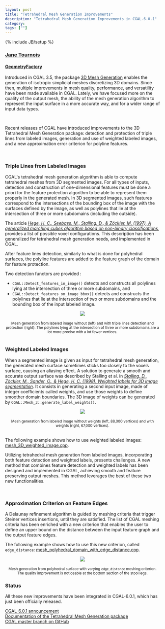 ```yaml
---
layout: post
title: "Tetrahedral Mesh Generation Improvements"
description: "Tetrahedral Mesh Generation Improvements in CGAL-6.0.1"
category:
tags: [""]
---
```

{% include JB/setup %}

<h3><a href="https://geometryfactory.com/who-we-are/">Jane Tournois</a></h3>
<h4><a href="http://www.geometryfactory.com" target="_blank">GeometryFactory</a></h4>


<p>Introduced in CGAL 3.5, the package
<a href="https://doc.cgal.org/latest/Manual/packages.html#PkgMesh3" text="3D Mesh Generation">3D Mesh Generation</a>
enables the generation of isotropic simplicial meshes discretizing 3D domains.
Since then, multiple improvements in mesh quality, performance, and versatility have been made available in CGAL.
Lately, we have focused more on the quality of the output mesh, the ability of the
mesh generation algorithm to represent the input surface in a more accurate way, and for a wider range of input data types.
</p>

<br>
<p>Recent releases of CGAL have introduced improvements to the 3D Tetrahedral Mesh Generation package:
detection and protection of triple lines from labeled images,
generation and use of weighted labeled images,
and a new approximation error criterion for polyline features.</p>


<br>
<h3>Triple Lines from Labeled Images</h3>

<p>CGAL's tetrahedral mesh generation algorithm is able to compute tetrahedral meshes from 3D segmented images.
For all types of inputs, detection and construction of one-dimensional features must be done a priori for the
feature protection algorithm to be able to represent them properly in the generated mesh.
In 3D segmented images, such features correspond to the intersections of the bounding box of the image with the surfaces
defined by the image, as well as polylines that lie at the intersection of three or more subdomains (including the outside).</p>

<p>The article
<a href="https://opus4.kobv.de/opus4-zib/frontdoor/index/index/docId/274"><i>Hege, H. C., Seebass, M., Stalling, D., & Zöckler, M. (1997),
A generalized marching cubes algorithm based on non-binary classifications</i></a>, provides a list of possible voxel configurations.
This description has been generalized for tetrahedral mesh generation needs, and
implemented in CGAL.</p>

<p>After feature lines detection, similarly to what is done for polyhedral surfaces, the polyline features
are added to the feature graph of the domain for feature protection.</p>

<p>Two detection functors are provided :
<ul>
  <li><code>CGAL::Detect_features_in_image()</code> detects and constructs all
    polylines lying at the intersection of three or more subdomains, and</li>
  <li><code>CGAL::Detect_features_on_image_bbox()</code> detects and constructs the polylines
    that lie at the intersection of two or more subdomains and the bounding box of the input labeled image.</li>
</ul>
</p>

<div style="text-align:center;">
  <a href="../../../../images/mesh3_triple_lines_protection.png"><img src="../../../../images/mesh3_triple_lines_protection.png" style="max-width:80%"/></a><br>
  <br><small>Mesh generation from labeled image without (left)
   and with triple lines detection and protection (right).
   The polylines lying at the intersection of three or more subdomains are
   a lot more precise with a lot fewer vertices.</small>
</div>


<br>
<h3>Weighted Labeled Images</h3>

<p>When a segmented image is given as input for tetrahedral mesh generation,
the generated mesh surface sometimes sticks too closely to the voxels surface, causing an aliasing effect. A solution to generate
a smooth and accurate output surface was described by Stalling et al. in
<a href="https://opus4.kobv.de/opus4-zib/frontdoor/index/index/docId/382"><i>Stalling, D., Zöckler, M., Sander, O., & Hege, H. C. (1998),
Weighted labels for 3D image segmentation</i></a>.
It consists in generating a second input image, made of integer coefficients called weights, and use those weights to define
smoother domain boundaries. The 3D image of weights can be generated by <code>CGAL::Mesh_3::generate_label_weights()</code>.</p>

<div style="text-align:center;">
  <a href="../../../../images/mesh3_weighted_images.png"><img src="../../../../images/mesh3_weighted_images.png" style="max-width:100%"/></a><br>
  <br><small>Mesh generation from labeled image without weights (left, 88,000 vertices)
   and with weights (right, 67,000 vertices).</small>
</div>

<br>
<p>The following example shows how to use weighted labeled images: <a href="https://doc.cgal.org/6.0.1/Mesh_3/Mesh_3_2mesh_3D_weighted_image_8cpp-example.html">mesh_3D_weighted_image.cpp</a>.</p>

<p>Utilizing tetrahedral mesh generation from labeled images, incorporating both feature detection and weighted labels,
presents challenges. A new method that combines feature detection and weighted labels has been
designed and implemented in CGAL, achieving smooth and feature preserving output meshes.
This method leverages the best of these two new functionalities.</p>


<br>
<h3>Approximation Criterion on Feature Edges</h3>

<p>A Delaunay refinement algorithm is guided by meshing criteria that trigger Steiner vertices insertions,
until they are satisfied.
The list of CGAL meshing criteria has been enriched with a new criterion that enables the user to
define an upper bound on the distance between the input feature graph and the output feature edges.</p>

<p>The following example shows how to use this new criterion, called <code>edge_distance</code>:
<a href="https://doc.cgal.org/6.0.1/Mesh_3/Mesh_3_2mesh_polyhedral_domain_with_edge_distance_8cpp-example.html">
mesh_polyhedral_domain_with_edge_distance.cpp</a>.</p>

<div style="text-align:center;">
  <a href="../../../../images/mesh3_edge_distance_stool.png"><img src="../../../../images/mesh3_edge_distance_stool.png" style="max-width:65%"/></a><br>
  <br><small>Mesh generation from polyhedral surface with varying <code>edge_distance</code> meshing criterion.
  The quality improvement is noticeable at the bottom section of the stool legs.</small>
</div>


<h3>Status</h3>

<p>All these new improvements have been integrated in CGAL-6.0.1, which has just been officially released.</p>

<i class="bi bi-book"></i>
<a href="https://www.cgal.org/2024/10/22/cgal601/">CGAL-6.0.1 announcement</a>
<br>
<i class="bi bi-book"></i>
<a href="https://doc.cgal.org/latest/Manual/packages.html#PkgMesh3">Documentation of the Tetrahedral Mesh Generation package</a>
<br>
<i class="bi bi-arrow-down-circle"></i>
<a href="https://github.com/CGAL/cgal/tree/master">CGAL master branch on GitHub</a>
